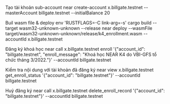 
Tạo tài khoản sub-account
    near create-account x.billgate.testnet --masterAccount billgate.testnet --initialBalance 20

Buil wasm file & deploy
    env 'RUSTFLAGS=-C link-arg=-s' cargo build --target wasm32-unknown-unknown --release
    near deploy --wasmFile target/wasm32-unknown-unknown/release/k4_enrollment.wasm --accountId x.billgate.testnet

Đăng ký khoá học
    near call x.billgate.testnet enroll '{"account_id": "billgate.testnet", "enroll_message": "Khoá học NEAR K4 do VBI-GFS tổ chức tháng 3/2022."}' --accountId billgate.testnet

Kiểm tra nội dung với tài khoản đã đăng ký
    near view x.billgate.testnet get_enroll_status '{"account_id": "billgate.testnet"}' --accountId billgate.testnet

Huỷ đăng ký
    near call x.billgate.testnet delete_enroll_record '{"account_id": "billgate.testnet"}' --accountId billgate.testnet